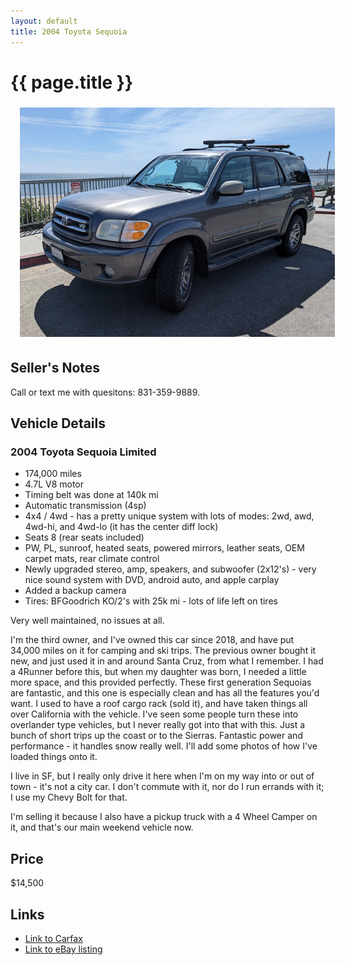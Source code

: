 ```yaml
---
layout: default
title: 2004 Toyota Sequoia
---
```


# {{ page.title }}

<div align="center">
    <img src="/images/2004toyotasequoialimited.jpg" alt="A sweet rig" style="width:600px; Padding-left: 15px; padding-right: 15px; PADDING-TOP: 5px; PADDING-BOTTOM: 5px;">
</div>

## Seller's Notes

Call or text me with quesitons: 831-359-9889.

## Vehicle Details

### 2004 Toyota Sequoia Limited

- 174,000 miles
- 4.7L V8 motor
- Timing belt was done at 140k mi
- Automatic transmission (4sp)
- 4x4 / 4wd - has a pretty unique system with lots of modes: 2wd, awd, 4wd-hi, and 4wd-lo (it has the center diff lock)
- Seats 8 (rear seats included)
- PW, PL, sunroof, heated seats, powered mirrors, leather seats, OEM carpet mats, rear climate control
- Newly upgraded stereo, amp, speakers, and subwoofer (2x12's) - very nice sound system with DVD, android auto, and apple carplay
- Added a backup camera
- Tires: BFGoodrich KO/2's with 25k mi - lots of life left on tires

Very well maintained, no issues at all.

I'm the third owner, and I've owned this car since 2018, and have put 34,000 miles on it for camping and ski trips. The previous owner bought it new, and just used it in and around Santa Cruz, from what I remember. I had a 4Runner before this, but when my daughter was born, I needed a little more space, and this provided perfectly. These first generation Sequoias are fantastic, and this one is especially clean and has all the features you'd want. I used to have a roof cargo rack (sold it), and have taken things all over California with the vehicle. I've seen some people turn these into overlander type vehicles, but I never really got into that with this. Just a bunch of short trips up the coast or to the Sierras. Fantastic power and performance - it handles snow really well. I'll add some photos of how I've loaded things onto it.

I live in SF, but I really only drive it here when I'm on my way into or out of town - it's not a city car. I don't commute with it, nor do I run errands with it; I use my Chevy Bolt for that.

I'm selling it because I also have a pickup truck with a 4 Wheel Camper on it, and that's our main weekend vehicle now.

## Price

$14,500

## Links

- [Link to Carfax](https://drive.google.com/file/d/1WYjgLtzR_uunCdIxR4vH6PVK5a5fNAU_/view?usp=share_link)
- [Link to eBay listing](https://www.ebay.com/itm/185817069565?hash=item2b438f77fd:g:ITsAAOSwRsNkE2Cv)
